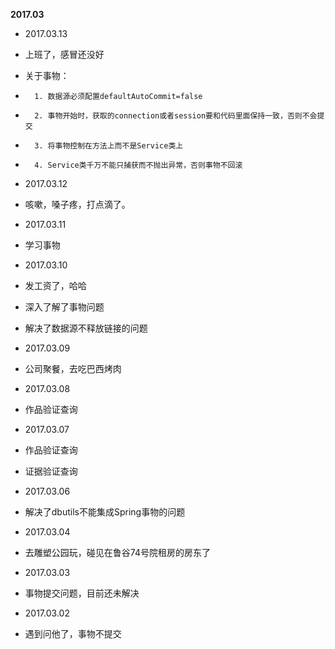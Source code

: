 **2017.03**

* 2017.03.13
*	 上班了，感冒还没好
*	 关于事物：
*	    1. 数据源必须配置defaultAutoCommit=false
*	    2. 事物开始时，获取的connection或者session要和代码里面保持一致，否则不会提交
*	    3. 将事物控制在方法上而不是Service类上
*	    4. Service类千万不能只捕获而不抛出异常，否则事物不回滚

* 2017.03.12
*	 咳嗽，嗓子疼，打点滴了。

* 2017.03.11
*	 学习事物

* 2017.03.10
*	 发工资了，哈哈
*	 深入了解了事物问题
*	 解决了数据源不释放链接的问题

* 2017.03.09
*	 公司聚餐，去吃巴西烤肉

* 2017.03.08
*	 作品验证查询

* 2017.03.07
*	 作品验证查询
*	 证据验证查询

* 2017.03.06
*	 解决了dbutils不能集成Spring事物的问题

* 2017.03.04
*	 去雕塑公园玩，碰见在鲁谷74号院租房的房东了

* 2017.03.03
*	 事物提交问题，目前还未解决

* 2017.03.02
*	 遇到问他了，事物不提交
